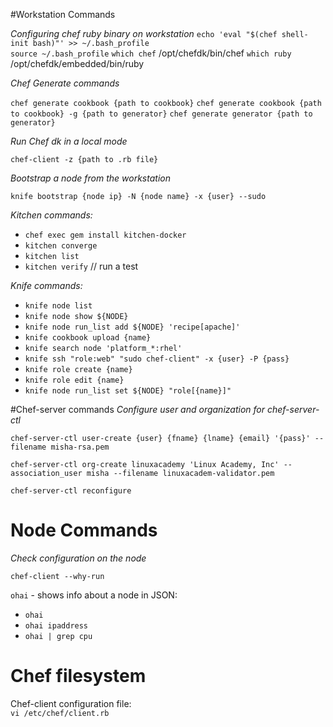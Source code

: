 #Workstation Commands

_Configuring chef ruby binary on workstation_
`echo 'eval "$(chef shell-init bash)"' >> ~/.bash_profile` \
`source ~/.bash_profile`
`which chef`  /opt/chefdk/bin/chef
`which ruby` /opt/chefdk/embedded/bin/ruby


_Chef Generate commands_

`chef generate cookbook {path to cookbook}` 
`chef generate cookbook {path to cookbook} -g {path to generator}` 
`chef generate generator {path to generator}`


_Run Chef dk in a local mode_

`chef-client -z {path to .rb file}`


_Bootstrap a node from the workstation_

`knife bootstrap {node ip} -N {node name} -x {user} --sudo`

_Kitchen commands:_
* `chef exec gem install kitchen-docker`
* `kitchen converge`
* `kitchen list`
* `kitchen verify` // run a test

_Knife commands:_

* `knife node list` 
* `knife node show ${NODE}`
* `knife node run_list add ${NODE} 'recipe[apache]'`
* `knife cookbook upload {name}` 
* `knife search node 'platform_*:rhel'`
* `knife ssh "role:web" "sudo chef-client" -x {user} -P {pass}`
* `knife role create {name}`
* `knife role edit {name}`
* `knife node run_list set ${NODE} "role[{name}]"
`



#Chef-server commands
_Configure user and organization for chef-server-ctl_

`chef-server-ctl user-create {user} {fname} {lname} {email} '{pass}' --filename misha-rsa.pem`

`chef-server-ctl org-create linuxacademy 'Linux Academy, Inc' --association_user misha --filename linuxacadem-validator.pem`

`chef-server-ctl reconfigure`

# Node Commands

_Check configuration on the node_

`chef-client --why-run`

`ohai` - shows info about a node in JSON:

* `ohai` 
* `ohai ipaddress`
* `ohai | grep cpu`


# Chef filesystem

Chef-client configuration file: \
`vi /etc/chef/client.rb`



